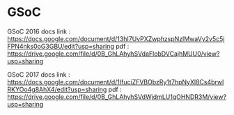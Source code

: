 # GSoC

GSoC 2016 docs link : https://docs.google.com/document/d/13hI7UvPXZwphzspNzlMwaVy2v5c5jFPN4nks0oG3GBU/edit?usp=sharing
pdf : https://drive.google.com/file/d/0B_GhLAhyhSVdaFlobDVCajhMUU0/view?usp=sharing

GSoC 2017 docs link : https://docs.google.com/document/d/1IfuciZFVBObzRy1t7hpNyXl8Cs4brwlRKYOo4g8AhX4/edit?usp=sharing
pdf : https://drive.google.com/file/d/0B_GhLAhyhSVdWjdmLU1qOHNDR3M/view?usp=sharing
